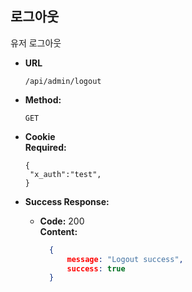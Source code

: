 **로그아웃**
----
유저 로그아웃

* **URL**

  `/api/admin/logout`

* **Method:**

  `GET`

* **Cookie** <br/>
  **Required:** <br/>
  ```
  {
   "x_auth":"test",
  }
  ```

* **Success Response:**

    * **Code:** 200 <br />
      **Content:** <br/>
      ```json
        {
            message: "Logout success",
            success: true
        }
      ```